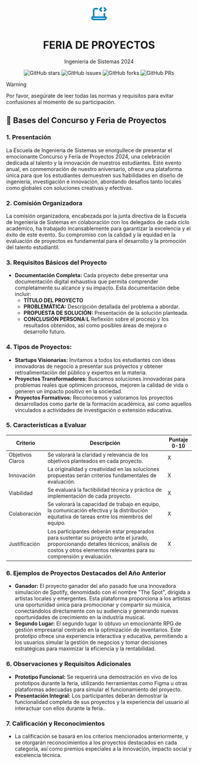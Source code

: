 <div align="center">
<img src="public/code.svg" height="50px" width="auto" /> 
<h1 style="font-weight: bold;">
 FERIA DE PROYECTOS
</h1>
<p >Ingenieria de Sistemas 2024</p>
</div>
<div align="center">


![GitHub stars](https://img.shields.io/github/stars/gpcunjfsc/FeriaProyectosSistemas)
![GitHub issues](https://img.shields.io/github/issues/gpcunjfsc/FeriaProyectosSistemas)
![GitHub forks](https://img.shields.io/github/forks/gpcunjfsc/FeriaProyectosSistemas)
![GitHub PRs](https://img.shields.io/github/issues-pr/gpcunjfsc/FeriaProyectosSistemas)

</div>

> [!WARNING]
> Por favor, asegúrate de leer todas las normas y requisitos para evitar confusiones al momento de su participación.

## 🚀 Bases del Concurso y Feria de Proyectos

### 1. Presentación
   
La Escuela de Ingeniería de Sistemas se enorgullece de presentar el emocionante Concurso y Feria de Proyectos 2024, una celebración dedicada al talento y la innovación de nuestros estudiantes. Este evento anual, en conmemoración de nuestro aniversario, ofrece una plataforma única para que los estudiantes demuestren sus habilidades en diseño de ingeniería, investigación e innovación, abordando desafíos tanto locales como globales con soluciones creativas y efectivas.

### 2. Comisión Organizadora

La comisión organizadora, encabezada por la junta directiva de la Escuela de Ingeniería de Sistemas en colaboración con los delegados de cada ciclo académico, ha trabajado incansablemente para garantizar la excelencia y el éxito de este evento. Su compromiso con la calidad y la equidad en la evaluación de proyectos es fundamental para el desarrollo y la promoción del talento estudiantil.

### 3. Requisitos Básicos del Proyecto

- **Documentación Completa:** Cada proyecto debe presentar una documentación digital exhaustiva que permita comprender completamente su alcance y su impacto. Esta documentación debe incluir:
  - **TÍTULO DEL PROYECTO**
  - **PROBLEMÁTICA:** Descripción detallada del problema a abordar.
  - **PROPUESTA DE SOLUCIÓN:** Presentación de la solución planteada.
  - **CONCLUSIÓN PERSONA:L** Reflexión sobre el proceso y los resultados obtenidos, así como posibles áreas de mejora o desarrollo futuro.

### 4. Tipos de Proyectos:
- **Startups Visionarias:** Invitamos a todos los estudiantes con ideas innovadoras de negocio a presentar sus proyectos y obtener retroalimentación del público y expertos en la materia.
- **Proyectos Transformadores:** Buscamos soluciones innovadoras para problemas reales que optimicen procesos, mejoren la calidad de vida o generen un impacto positivo en la sociedad.
- **Proyectos Formativos:** Reconocemos y valoramos los proyectos desarrollados como parte de la formación académica, así como aquellos vinculados a actividades de investigación o extensión educativa.

### 5. Características a Evaluar

| Criterio         | Descripción                                                                                               | Puntaje 0-10 |
|------------------|-----------------------------------------------------------------------------------------------------------|------------------|
| Objetivos Claros | Se valorará la claridad y relevancia de los objetivos planteados en cada proyecto.                        |        X         |
| Innovación       | La originalidad y creatividad en las soluciones propuestas serán criterios fundamentales de evaluación.  |        X         |
| Viabilidad       | Se evaluará la factibilidad técnica y práctica de implementación de cada proyecto.                         |        X         |
| Colaboración     | Se valorará la capacidad de trabajo en equipo, la comunicación efectiva y la distribución equitativa de tareas entre los miembros del equipo. | X |
| Justificación    | Los participantes deberán estar preparados para sustentar su proyecto ante el jurado, proporcionando detalles técnicos, análisis de costos y otros elementos relevantes para su comprensión y evaluación. | X |


### 6. Ejemplos de Proyectos Destacados del Año Anterior
- **Ganador:** El proyecto ganador del año pasado fue una innovadora simulación de Spotify, denomidado con el nombre "The Spot", dirigida a artistas locales y emergentes. Esta plataforma proporciona a los artistas una oportunidad única para promocionar y compartir su música, conectándolos directamente con su audiencia y generando nuevas oportunidades de crecimiento en la industria musical.
- **Segundo Lugar:** El segundo lugar lo obtuvo un emocionante RPG de gestión empresarial centrado en la optimización de inventarios. Este prototipo ofrece una experiencia interactiva y educativa, permitiendo a los usuarios simular la gestión de negocios y tomar decisiones estratégicas para maximizar la eficiencia y la rentabilidad.
### 6. Observaciones y Requisitos Adicionales

- **Prototipo Funcional:** Se requerirá una demostración en vivo de los prototipos durante la feria, utilizando herramientas como Figma u otras plataformas adecuadas para simular el funcionamiento del proyecto.
- **Presentación Integral:** Los participantes deberán demostrar la funcionalidad completa de sus proyectos y la experiencia del usuario al interactuar con ellos durante la feria..

### 7. Calificación y Reconocimientos
- La calificación se basará en los criterios mencionados anteriormente, y se otorgarán reconocimientos a los proyectos destacados en cada categoría, así como premios especiales a la innovación, impacto social y excelencia técnica.
